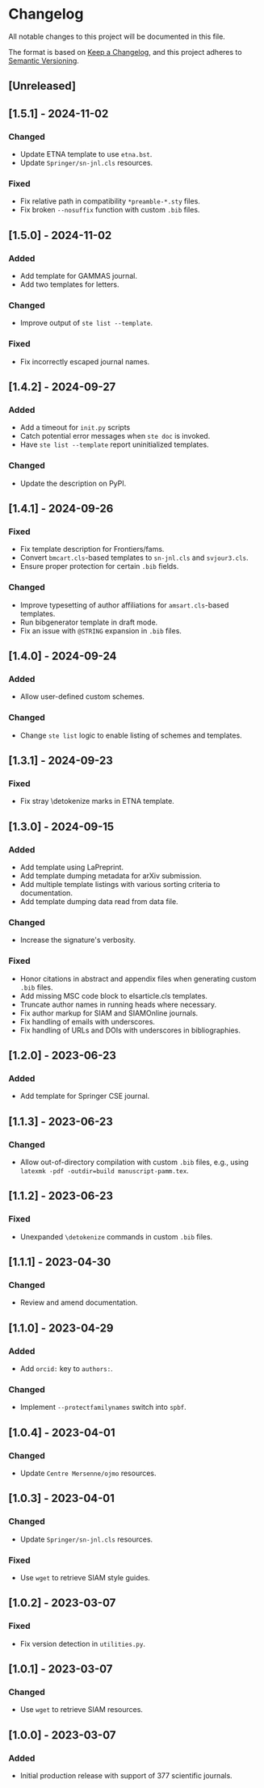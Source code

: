 # Changelog

All notable changes to this project will be documented in this file.

The format is based on [Keep a Changelog](https://keepachangelog.com/en/1.0.0/),
and this project adheres to [Semantic Versioning](https://semver.org/spec/v2.0.0.html).

## [Unreleased]

## [1.5.1] - 2024-11-02
### Changed
- Update ETNA template to use `etna.bst`.
- Update `Springer/sn-jnl.cls` resources.
### Fixed
- Fix relative path in compatibility `*preamble-*.sty` files.
- Fix broken `--nosuffix` function with custom `.bib` files.

## [1.5.0] - 2024-11-02
### Added
- Add template for GAMMAS journal.
- Add two templates for letters.
### Changed
- Improve output of `ste list --template`.
### Fixed
- Fix incorrectly escaped journal names.

## [1.4.2] - 2024-09-27
### Added
- Add a timeout for `init.py` scripts
- Catch potential error messages when `ste doc` is invoked.
- Have `ste list --template` report uninitialized templates.
### Changed
- Update the description on PyPI.

## [1.4.1] - 2024-09-26
### Fixed
- Fix template description for Frontiers/fams.
- Convert `bmcart.cls`-based templates to `sn-jnl.cls` and `svjour3.cls`.
- Ensure proper protection for certain `.bib` fields.
### Changed
- Improve typesetting of author affiliations for `amsart.cls`-based templates.
- Run bibgenerator template in draft mode.
- Fix an issue with `@STRING` expansion in `.bib` files.

## [1.4.0] - 2024-09-24
### Added
- Allow user-defined custom schemes.
### Changed
- Change `ste list` logic to enable listing of schemes and templates.

## [1.3.1] - 2024-09-23
### Fixed
- Fix stray \detokenize marks in ETNA template.

## [1.3.0] - 2024-09-15
### Added
- Add template using LaPreprint.
- Add template dumping metadata for arXiv submission.
- Add multiple template listings with various sorting criteria to documentation.
- Add template dumping data read from data file.
### Changed
- Increase the signature's verbosity.
### Fixed
- Honor citations in abstract and appendix files when generating custom `.bib` files.
- Add missing MSC code block to elsarticle.cls templates.
- Truncate author names in running heads where necessary.
- Fix author markup for SIAM and SIAMOnline journals.
- Fix handling of emails with underscores.
- Fix handling of URLs and DOIs with underscores in bibliographies.

## [1.2.0] - 2023-06-23
### Added
- Add template for Springer CSE journal.

## [1.1.3] - 2023-06-23
### Changed
- Allow out-of-directory compilation with custom `.bib` files, e.g., using `latexmk -pdf -outdir=build manuscript-pamm.tex`.

## [1.1.2] - 2023-06-23
### Fixed
- Unexpanded `\detokenize` commands in custom `.bib` files.

## [1.1.1] - 2023-04-30
### Changed
- Review and amend documentation.

## [1.1.0] - 2023-04-29
### Added
- Add `orcid:` key to `authors:`.
### Changed
- Implement `--protectfamilynames` switch into `spbf`.

## [1.0.4] - 2023-04-01
### Changed
- Update `Centre Mersenne/ojmo` resources.

## [1.0.3] - 2023-04-01
### Changed
- Update `Springer/sn-jnl.cls` resources.
### Fixed
- Use `wget` to retrieve SIAM style guides.

## [1.0.2] - 2023-03-07
### Fixed
- Fix version detection in `utilities.py`.

## [1.0.1] - 2023-03-07
### Changed
- Use `wget` to retrieve SIAM resources.

## [1.0.0] - 2023-03-07
### Added
- Initial production release with support of 377 scientific journals.

